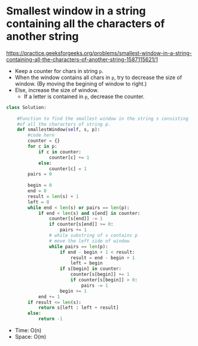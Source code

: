 # Smallest window in a string containing all the characters of another string

https://practice.geeksforgeeks.org/problems/smallest-window-in-a-string-containing-all-the-characters-of-another-string-1587115621/1

* Keep a counter for chars in string `p`.
* When the window contains all chars in `p`, try to decrease the size of window. (By moving the begining of window to right.)
* Else, increase the size of window.
  * If a letter is contained in `p`, decrease the counter.

```python
class Solution:
    
    #Function to find the smallest window in the string s consisting
    #of all the characters of string p.
    def smallestWindow(self, s, p):
        #code here
        counter = {}
        for c in p:
            if c in counter:
                counter[c] += 1
            else:
                counter[c] = 1
        pairs = 0
        
        begin = 0
        end = 0
        result = len(s) + 1
        left = 0
        while end < len(s) or pairs == len(p):
            if end < len(s) and s[end] in counter:
                counter[s[end]] -= 1
                if counter[s[end]] >= 0:
                    pairs += 1
                # while substring of s contains p
                # move the left side of window
                while pairs == len(p):
                    if end - begin + 1 < result:
                        result = end - begin + 1
                        left = begin
                    if s[begin] in counter:
                        counter[s[begin]] += 1
                        if counter[s[begin]] > 0:
                            pairs -= 1
                    begin += 1
            end += 1
        if result <= len(s):
            return s[left : left + result]
        else:
            return -1
```

* Time: O(n)
* Space: O(m)
